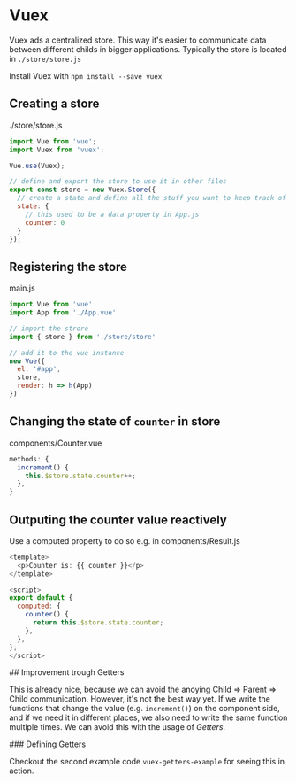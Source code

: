 # Vuex 

Vuex ads a centralized store. This way it's easier to communicate data between different childs in bigger applications. Typically the store is located in `./store/store.js`

Install Vuex with `npm install --save vuex`

## Creating a store

./store/store.js

```js
import Vue from 'vue';
import Vuex from 'vuex';

Vue.use(Vuex);

// define and export the store to use it in other files
export const store = new Vuex.Store({
  // create a state and define all the stuff you want to keep track of
  state: {
    // this used to be a data property in App.js
    counter: 0
  }
});
```

## Registering the store

main.js

```js
import Vue from 'vue'
import App from './App.vue'

// import the strore
import { store } from './store/store'

// add it to the vue instance 
new Vue({
  el: '#app',
  store,
  render: h => h(App)
})
```

## Changing the state of `counter` in store

components/Counter.vue

```js
methods: {
  increment() {
    this.$store.state.counter++;
  },
}
```

## Outputing the counter value reactively

Use a computed property to do so e.g. in components/Result.js

```js
<template>
  <p>Counter is: {{ counter }}</p>
</template>

<script>
export default {
  computed: {
    counter() {
      return this.$store.state.counter;
    },
  },
};
</script>
```

## Improvement trough Getters

This is already nice, because we can avoid the anoying Child => Parent => Child communication. However, it's not the best way yet. If we write the functions that change the value (e.g. `increment()`) on the component side, and if we need it in different places, we also need to write the same function multiple times. We can avoid this with the usage of *Getters*.

### Defining Getters


Checkout the second example code `vuex-getters-example` for seeing this in action.